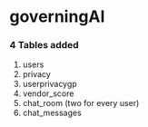 # governingAI

### 4 Tables added
1. users
2. privacy
3. userprivacygp
4. vendor_score
5. chat_room (two for every user)
6. chat_messages